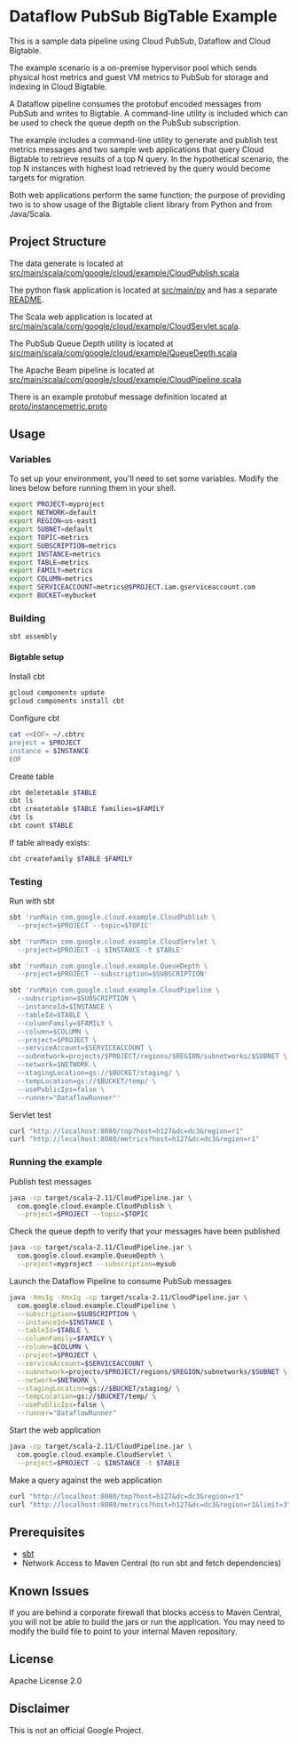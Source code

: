 # Dataflow PubSub BigTable Example

This is a sample data pipeline using Cloud PubSub, Dataflow and Cloud Bigtable.

The example scenario is a on-premise hypervisor pool which sends physical host metrics and guest VM metrics to PubSub for storage and indexing in Cloud Bigtable.

A Dataflow pipeline consumes the protobuf encoded messages from PubSub and writes to Bigtable. A command-line utility is included which can be used to check the queue depth on the PubSub subscription.

The example includes a command-line utility to generate and publish test metrics messages and two sample web applications that query Cloud Bigtable to retrieve results of a top N query. In the hypothetical scenario, the top N instances with highest load retrieved by the query would become targets for migration.

Both web applications perform the same function; the purpose of providing two is to show usage of the Bigtable client library from Python and from Java/Scala.


## Project Structure

The data generate is located at [src/main/scala/com/google/cloud/example/CloudPublish.scala](src/main/scala/com/google/cloud/example/CloudPublish.scala)

The python flask application is located at [src/main/py](src/main/py/query.py) and has a separate [README](src/main/py/README.md).

The Scala web application is located at [src/main/scala/com/google/cloud/example/CloudServlet.scala](src/main/scala/com/google/cloud/example/CloudServlet.scala).

The PubSub Queue Depth utility is located at [src/main/scala/com/google/cloud/example/QueueDepth.scala](src/main/scala/com/google/cloud/example/QueueDepth.scala)

The Apache Beam pipeline is located at [src/main/scala/com/google/cloud/example/CloudPipeline.scala](src/main/scala/com/google/cloud/example/CloudPipeline.scala)

There is an example protobuf message definition located at [proto/instancemetric.proto](proto/instancemetric.proto)


## Usage

### Variables

To set up your environment, you'll need to set some variables.
Modify the lines below before running them in your shell.

```sh
export PROJECT=myproject
export NETWORK=default
export REGION=us-east1
export SUBNET=default
export TOPIC=metrics
export SUBSCRIPTION=metrics
export INSTANCE=metrics
export TABLE=metrics
export FAMILY=metrics
export COLUMN=metrics
export SERVICEACCOUNT=metrics@$PROJECT.iam.gserviceaccount.com
export BUCKET=mybucket
```

### Building

```sh
sbt assembly
```

#### Bigtable setup

Install cbt

```sh
gcloud components update
gcloud components install cbt
```

Configure cbt
```sh
cat <<EOF> ~/.cbtrc
project = $PROJECT
instance = $INSTANCE
EOF
```

Create table

```sh
cbt deletetable $TABLE
cbt ls
cbt createtable $TABLE families=$FAMILY
cbt ls
cbt count $TABLE
```

If table already exists:

```sh
cbt createfamily $TABLE $FAMILY
```


### Testing

Run with sbt

```sh
sbt 'runMain com.google.cloud.example.CloudPublish \
  --project=$PROJECT --topic=$TOPIC'

sbt 'runMain com.google.cloud.example.CloudServlet \
  --project=$PROJECT -i $INSTANCE -t $TABLE'

sbt 'runMain com.google.cloud.example.QueueDepth \
  --project=$PROJECT --subscription=$SUBSCRIPTION'

sbt 'runMain com.google.cloud.example.CloudPipeline \
  --subscription=$SUBSCRIPTION \
  --instanceId=$INSTANCE \
  --tableId=$TABLE \
  --columnFamily=$FAMILY \
  --column=$COLUMN \
  --project=$PROJECT \
  --serviceAccount=$SERVICEACCOUNT \
  --subnetwork=projects/$PROJECT/regions/$REGION/subnetworks/$SUBNET \
  --network=$NETWORK \
  --stagingLocation=gs://$BUCKET/staging/ \
  --tempLocation=gs://$BUCKET/temp/ \
  --usePublicIps=false \
  --runner="DataflowRunner"'
```

Servlet test

```sh
curl "http://localhost:8080/top?host=h127&dc=dc3&region=r1"
curl "http://localhost:8080/metrics?host=h127&dc=dc3&region=r1"
```


### Running the example

Publish test messages

```sh
java -cp target/scala-2.11/CloudPipeline.jar \
  com.google.cloud.example.CloudPublish \
  --project=$PROJECT --topic=$TOPIC
```

Check the queue depth to verify that your messages have been published

```sh
java -cp target/scala-2.11/CloudPipeline.jar \
  com.google.cloud.example.QueueDepth \
  --project=myproject --subscription=mysub
```

Launch the Dataflow Pipeline to consume PubSub messages

```sh
java -Xms1g -Xmx1g -cp target/scala-2.11/CloudPipeline.jar \
  com.google.cloud.example.CloudPipeline \
  --subscription=$SUBSCRIPTION \
  --instanceId=$INSTANCE \
  --tableId=$TABLE \
  --columnFamily=$FAMILY \
  --column=$COLUMN \
  --project=$PROJECT \
  --serviceAccount=$SERVICEACCOUNT \
  --subnetwork=projects/$PROJECT/regions/$REGION/subnetworks/$SUBNET \
  --network=$NETWORK \
  --stagingLocation=gs://$BUCKET/staging/ \
  --tempLocation=gs://$BUCKET/temp/ \
  --usePublicIps=false \
  --runner="DataflowRunner"
```

Start the web application

```sh
java -cp target/scala-2.11/CloudPipeline.jar \
  com.google.cloud.example.CloudServlet \
  --project=$PROJECT -i $INSTANCE -t $TABLE
```

Make a query against the web application

```sh
curl "http://localhost:8080/top?host=h127&dc=dc3&region=r1"
curl "http://localhost:8080/metrics?host=h127&dc=dc3&region=r1&limit=3"
```


## Prerequisites

* [sbt](https://www.scala-sbt.org/download.html)
* Network Access to Maven Central (to run sbt and fetch dependencies)


## Known Issues

If you are behind a corporate firewall that blocks access to Maven Central, you will not be able to build the jars or run the application. You may need to modify the build file to point to your internal Maven repository.


## License

Apache License 2.0


## Disclaimer

This is not an official Google Project.

